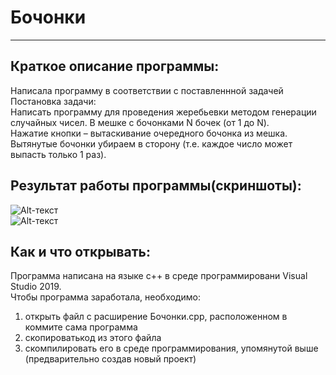 # **Бочонки**
____

## **Краткое описание программы:**

Написала программу в соответствии с поставленнной задачей    
Постановка задачи:    
Написать программу для проведения жеребьевки методом генерации случайных чисел. 
В мешке с бочонками N бочек (от 1 до N).    
Нажатие кнопки – вытаскивание очередного бочонка из мешка.    
Вытянутые бочонки убираем в сторону (т.е. каждое число может выпасть только 1 раз).    

## **Результат работы программы(скриншоты):**
![Alt-текст](https://skr.sh/i/241220/oHr0HN1j.jpg?download=1&name=%D0%A1%D0%BA%D1%80%D0%B8%D0%BD%D1%88%D0%BE%D1%82%2025-12-2020%2002:11:15.jpg)    
![Alt-текст](https://skr.sh/i/241220/cHVGIvdK.jpg?download=1&name=%D0%A1%D0%BA%D1%80%D0%B8%D0%BD%D1%88%D0%BE%D1%82%2025-12-2020%2002:12:00.jpg)   

## **Как и что открывать:**    
Программа написана на языке с++ в среде программировани Visual Studio 2019.    
Чтобы программа заработала, необходимо:    
1) открыть файл с расширение Бочонки.cpp, расположенном в коммите сама программа    
2) скопироватькод из этого файла    
3) скомпилировать его в среде программирования, упомянутой выше (предварительно создав новый проект)
